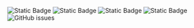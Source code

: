 ![Static Badge](https://img.shields.io/badge/blacklists-60-000000) ![Static Badge](https://img.shields.io/badge/blacklisted-3068762-cc0000) ![Static Badge](https://img.shields.io/badge/whitelisted-2242-00CC00) ![Static Badge](https://img.shields.io/badge/streaming_blacklist-28106-000000) ![GitHub issues](https://img.shields.io/github/issues/fabriziosalmi/blacklists)
